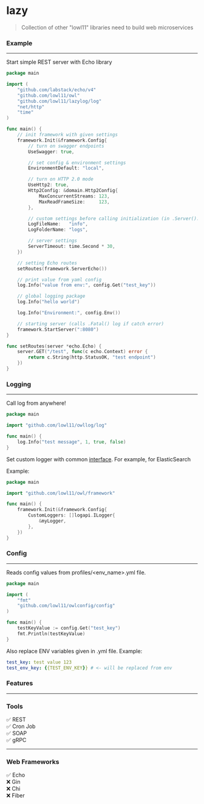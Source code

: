 # lazy

> Collection of other "lowl11" libraries need to build web microservices

### Example
<hr>

Start simple REST server with Echo library
```go
package main

import (
	"github.com/labstack/echo/v4"
	"github.com/lowl11/owl"
	"github.com/lowl11/lazylog/log"
	"net/http"
	"time"
)

func main() {
	// init framework with given settings
	framework.Init(&framework.Config{
		// turn on swagger endpoints
		UseSwagger: true,

		// set config & environment settings
		EnvironmentDefault: "local",

		// turn on HTTP 2.0 mode
		UseHttp2: true,
		Http2Config: &domain.Http2Config{
			MaxConcurrentStreams: 123,
			MaxReadFrameSize:     123,
		},

		// custom settings before calling initialization (in .Server().Start())
		LogFileName:   "info",
		LogFolderName: "logs",

		// server settings
		ServerTimeout: time.Second * 30,
	})

	// setting Echo routes
	setRoutes(framework.ServerEcho())

	// print value from yaml config
	log.Info("value from env:", config.Get("test_key"))

	// global logging package
	log.Info("hello world")

	log.Info("Environment:", config.Env())

	// starting server (calls .Fatal() log if catch error)
	framework.StartServer(":8080")
}

func setRoutes(server *echo.Echo) {
	server.GET("/test", func(c echo.Context) error {
		return c.String(http.StatusOK, "test endpoint")
	})
}
```

### Logging
<hr>

Call log from anywhere!
```go
package main

import "github.com/lowl11/owllog/log"

func main() {
	log.Info("test message", 1, true, false)
}
```

Set custom logger with common [interface](https://github.com/lowl11/owllog/blob/master/logapi/interface.go). For example, for ElasticSearch

Example:
```go
package main

import "github.com/lowl11/owl/framework"

func main() {
	framework.Init(&framework.Config{
		CustomLoggers: []logapi.ILogger{
			&myLogger,
		},
	})
}
```

### Config
<hr>

Reads config values from profiles/<env_name>.yml file.
```go
package main

import (
	"fmt"
	"github.com/lowl11/owlconfig/config"
)

func main() {
	testKeyValue := config.Get("test_key")
	fmt.Println(testKeyValue)
}
```

Also replace ENV variables given in .yml file. Example:
```yaml
test_key: test value 123
test_env_key: {{TEST_ENV_KEY}} # <- will be replaced from env
```


### Features
<hr>

### Tools
:white_check_mark: REST <br>
:white_check_mark: Cron Job <br>
:white_check_mark: SOAP <br>
:white_check_mark: gRPC <br>

<hr>

### Web Frameworks <br>
:white_check_mark: Echo <br>
:x: Gin <br>
:x: Chi <br>
:x: Fiber <br>
